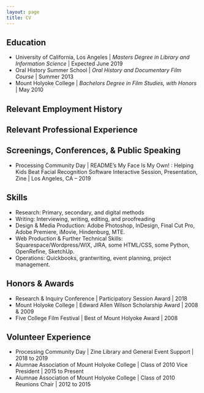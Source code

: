 ```yaml
---
layout: page
title: CV
---
```


## Education 
- University of California, Los Angeles | <i>Masters Degree in Library and Information Science</i> | Expected June 2019
- Oral History Summer School | <i>Oral History and Documentary Film Course</i> | Summer 2013
- Mount Holyoke College | <i>Bachelors Degree in Film Studies, with Honors</i> | May 2010 

## Relevant Employment History


## Relevant Professional Experience

## Screenings, Conferences, & Public Speaking
- Processing Community Day | README’s My Face Is My Own! : Helping Kids Beat Facial Recognition Software
  Interactive Session, Presentation, Zine | Los Angeles, CA – 2019

## Skills 
- Research: Primary, secondary, and digital methods 
- Writing: Interviewing, writing, editing, and proofreading
- Design & Media Production: Adobe Photoshop, InDesign, Final Cut Pro, Adobe Premiere, iMovie, Hindenburg, MTE. 
- Web Production & Further Technical Skills: Squarespace/Wordpress/WIX, JIRA, some HTML/CSS, some Python, OpenRefine, SketchUp.
- Operations: Quickbooks, grantwriting, event planning, project management.

## Honors & Awards
- Research & Inquiry Conference | Participatory Session Award | 2018
- Mount Holyoke College | Edward Allen Wilson Scholarship Award | 2008 & 2009
- Five College Film Festival | Best of Mount Holyoke Award | 2008 

## Volunteer Experience
- Processing Community Day | Zine Library and General Event Support | 2018 to 2019
- Alumnae Association of Mount Holyoke College | Class of 2010 Vice President | 2015 to Present
- Alumnae Association of Mount Holyoke College | Class of 2010 Reunions Chair | 2012 to 2015
